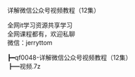 详解微信公众号视频教程（12集）

全网it学习资源共享学习<br>全网课程都有，欢迎私聊<br>微信：jerryttom<br>

┣━qf0048-详解微信公众号视频教程（12集）<br> ┣━视频.7z